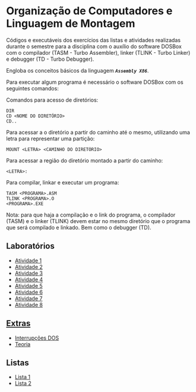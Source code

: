 # Organização de Computadores e Linguagem de Montagem

Códigos e executáveis dos exercícios das listas e atividades realizadas durante o semestre para a disciplina com o auxílio do software DOSBox com o compilador (TASM - Turbo Assembler), linker (TLINK - Turbo Linker) e debugger (TD - Turbo Debugger).

Engloba os conceitos básicos da linguagem ***```Assembly X86```***.

Para executar algum programa é necessário o software DOSBox com os seguintes comandos:

Comandos para acesso de diretórios:
```
DIR
CD <NOME DO DIRETÓRIO>
CD..
```

Para acessar a o diretório a partir do caminho até o mesmo, utilizando uma letra para representar uma partição:
```
MOUNT <LETRA> <CAMINHO DO DIRETÓRIO>
```
Para acessar a região do diretório montado a partir do caminho:
```
<LETRA>:
```
Para compilar, linkar e executar um programa:
```
TASM <PROGRAMA>.ASM
TLINK <PROGRAMA>.O
<PROGRAMA>.EXE
```
Nota: para que haja a compilação e o link do programa, o compilador (TASM) e o linker (TLINK) devem estar no mesmo diretório que o programa que será compilado e linkado. Bem como o debugger (TD).

## Laboratórios
* [Atividade 1](/OCLM/ativ1/LOC-Atividade1.pdf)
* [Atividade 2](/OCLM/ativ2/LOC-Atividade2.pdf)
* [Atividade 3](/OCLM/ativ3/LOC-Atividade3.pdf)
* [Atividade 4](/OCLM/ativ4/LOC-Atividade4.pdf)
* [Atividade 5](/OCLM/ativ5/LOC-Atividade5.pdf)
* [Atividade 6](/OCLM/ATIV6/LOC-Atividade6.pdf)
* [Atividade 7](/OCLM/ativ7/LOC-Atividade7.pdf)
* [Atividade 8](/OCLM/ativ8/LOC-Atividade8.pdf)
## [Extras](/OCLM/EXTRAS)
* [Interrupções DOS](/OCLM/Interrupções%20DOS.png)
* [Teoria](/OCLM/aula%202.txt)
## Listas
* [Lista 1](/OCLM/lista_1/OC-Lista1.pdf)
* [Lista 2](/OCLM/lista_2/OC-Lista2.pdf)
